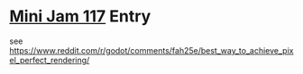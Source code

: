 # [Mini Jam 117](https://itch.io/jam/mini-jam-117-ghosts) Entry


see https://www.reddit.com/r/godot/comments/fah25e/best_way_to_achieve_pixel_perfect_rendering/
